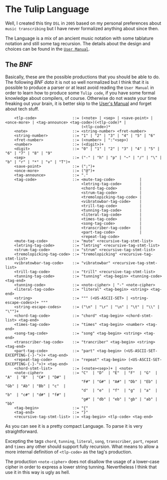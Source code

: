 # The Tulip Language

Well, I created this tiny ``DSL`` in ``2005`` based on my personal preferences about ``music transcribing`` but I have never
formalized anything about since then.

The Language is a mix of an ancient music notation with some tablature notation and still some tag recursion. The details
about the design and choices can be found in the [``User Manual``](https://github.com/rafael-santiago/tulip/blob/master/doc/MANUAL.md).

## The *BNF*

Basically, these are the possible productions that you should be able to do. The following *BNF data* it is not so well
normalized but I think that it is possible to produce a parser or at least avoid reading the ``User Manual`` in order to learn
how to produce some ``Tulip code``, if you have some formal knowledge about compilers, of course. Otherwise do not waste your
time freaking out your brain, it is better skip to the [User's Manual](https://github.com/rafael-santiago/tulip/blob/master/doc/MANUAL.md)
and forget about tech stuff.

        <tlp-code>                ::= (<note> | <sep> | <save-point> | <once-more> | <tag-announce> <tag-code>)(<tlp-code)* |
                                      (<tlp-code>)*
        <note>                    ::= <string-number> <fret-number>
        <string-number>           ::= "1" | "2" | "3" | "4" | "5" | "6"
        <fret-number>             ::= (<number> | ":"<sep>)
        <number>                  ::= (<digit>)+
        <digit>                   ::= "0" | "1" | "2" | "3" | "4" | "5" | "6" | "7" | "8" | "9"
        <sep>                     ::= ("-" | "h" | "p" | "~" | "/" | "\" | "b" | "r" | "*" | "v" | "T")+
        <save-point>              ::= (";")+
        <once-more>               ::= ("@")+
        <tag-announce>            ::= "."
        <tag-code>                ::= <mute-tag-code>           |
                                      <letring-tag-code>        |
                                      <chord-tag-code>          |
                                      <strum-tag-code>          |
                                      <tremolopicking-tag-code> |
                                      <vibratowbar-tag-code>    |
                                      <trill-tag-code>          |
                                      <tunning-tag-code>        |
                                      <literal-tag-code>        |
                                      <times-tag-code>          |
                                      <song-tag-code>           |
                                      <transcriber-tag-code>    |
                                      <part-tag-code>           |
                                      <repeat-tag-code>
        <mute-tag-code>           ::= "mute" <recursive-tag-stmt-list>
        <letring-tag-code>        ::= "letring" <recursive-tag-stmt-list>
        <strum-tag-code>          ::= "strum" <recursive-tag-stmt-list>
        <tremolopicking-tag-code> ::= "tremolopicking" <recursive-tag-stmt-list>
        <vibratowbar-tag-code>    ::= "vibratowbar" <recursive-tag-stmt-list>
        <trill-tag-code>          ::= "trill" <recursive-tag-stmt-list>
        <tunning-tag-code>        ::= "tunning" <tag-begin> <tunning-code> <tag-end>
        <tunning-code>            ::= <note-cipher> | "-" <note-cipher>
        <literal-tag-code>        ::= "literal" <tag-begin> <string> <tag-end>
        <string>                  ::= """ (<US-ASCII-SET> | <string-escape-codes>)+ """
        <string-escape-codes>     ::= ("\n" | "\r" | "\n" | "\t" | "\\" | "\"")+
        <chord-tag-code>          ::= "chord" <tag-begin> <chord-stmt-list> <tag-end>
        <times-tag-code>          ::= "times" <tag-begin> <number> <tag-end>
        <song-tag-code>           ::= "song" <tag-begin> <string> <tag-end>
        <transcriber-tag-code>    ::= "trancriber" <tag-begin> <string> <tag-end>
        <part-tag-code>           ::= "part" <tag-begin> (<US-ASCII-SET-EXCEPTING-{-}-">)+ <tag-end>
        <repeat-tag-code>         ::= "repeat" <tag-begin> (<US-ASCII-SET-EXCEPTING-{-}-">)+ <tag-end>
        <chord-stmt-list>         ::= (<note><sep>)+ | <note>
        <note-cipher>             ::= "C"  | "D"  | "E"  | "F"  | "G"  | "A"  | "B"  | "C#" | "D#" |
                                      "F#" | "G#" | "A#" | "Db" | "Eb" | "Gb" | "Ab" | "Bb" | "c"  |
                                      "d"  | "e"  | "f"  | "g"  | "a"  | "b"  | "c#" | "d#" | "f#" |
                                      "g#" | "db" | "eb" | "gb" | "ab" | "bb"
        <tag-begin>               ::= "{"
        <tag-end>                 ::= "}"
        <recursive-tag-stmt-list> ::= <tag-begin> <tlp-code> <tag-end>

As you can see it is a pretty compact Language. To parse it is very straightforward.

Excepting the tags ``chord``, ``tunning``, ``literal``, ``song``, ``transcriber``, ``part``, ``repeat`` and ``times`` any other
should support fully recursion. What means to allow a more internal definition of ``<tlp-code>`` as the tag's production.

The production ``<note-cipher>`` does not disallow the usage of a lower-case cipher in order to express a lower string tunning.
Nevertheless I think that use it in this way is ugly as hell.
